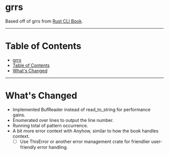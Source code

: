 # grrs

Based off of grrs from [Rust CLI Book](https://github.com/rust-cli/book).

---
# Table of Contents

<!-- TOC -->
* [grrs](#grrs)
* [Table of Contents](#table-of-contents)
* [What's Changed](#whats-changed)
<!-- TOC -->

---

# What's Changed
- Implemented BufReader instead of read_to_string for performance gains.
- Enumerated over lines to output the line number.
- Running total of pattern occurrence.
- A bit more error context with Anyhow, similar to how the book handles context.
  - [ ] Use ThisError or another error management crate for friendlier user-friendly error handling.